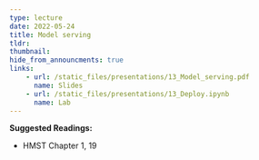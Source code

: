 ```yaml
---
type: lecture
date: 2022-05-24
title: Model serving
tldr: 
thumbnail: 
hide_from_announcments: true
links: 
    - url: /static_files/presentations/13_Model_serving.pdf
      name: Slides
    - url: /static_files/presentations/13_Deploy.ipynb
      name: Lab
---
```

**Suggested Readings:**
- HMST Chapter 1, 19
